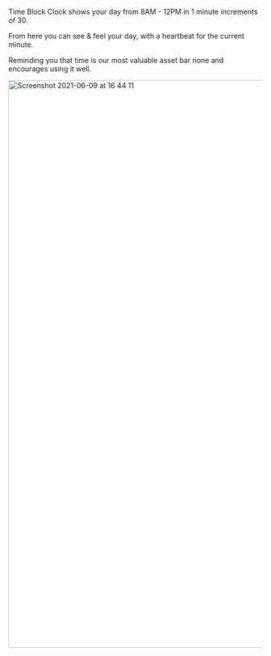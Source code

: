 Time Block Clock shows your day from 8AM - 12PM in 1 minute increments of 30. 

From here you can see & feel your day, with a heartbeat for the current minute. 

Reminding you that time is our most valuable asset bar none and encourages using it well.

<img width="1123" alt="Screenshot 2021-06-09 at 16 44 11" src="https://user-images.githubusercontent.com/807415/121386549-0000a980-c942-11eb-9d7a-7187f53691af.png">
